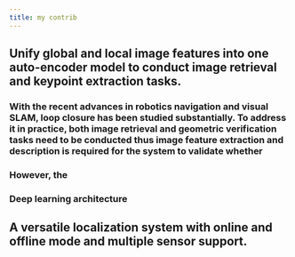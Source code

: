 ```yaml
---
title: my contrib
---
```


## Unify global and local image features into one auto-encoder model to conduct image retrieval and keypoint extraction tasks.
### With the recent advances in robotics navigation and visual SLAM, loop closure has been studied substantially. To address it in practice, both image retrieval and geometric verification tasks need to be conducted thus image feature extraction and description is required for the system to validate whether
### However, the
### Deep learning architecture
## A versatile localization system with online and offline mode and multiple sensor support.
###
